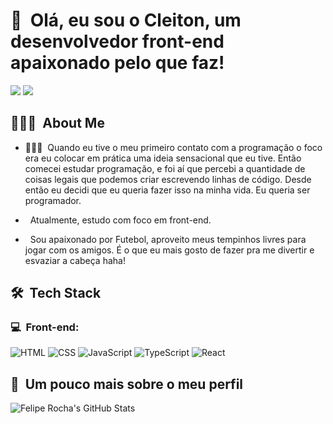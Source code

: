 <h1>👋 &nbsp;Olá, eu sou o Cleiton, um desenvolvedor front-end apaixonado pelo que faz!</h1>
<p align="center">

<a href="https://www.linkedin.com/in/cleiton-sobrinho-17702a249/"><img src="https://img.shields.io/badge/-Cleiton%20Sobrinho-0077B5?style=flat-square&logo=Linkedin&logoColor=white"/></a>
<a href="mailto:cleiton1.life@gmail.com"><img src="https://img.shields.io/badge/-cleiton1.life@gmail.com-D14836?style=flat-square&logo=Gmail&logoColor=white"/></a>

</p>

<h2> 👨🏻‍💻 &nbsp;About Me </h2>

- 👨🏻‍💻 &nbsp;Quando eu tive o meu primeiro contato com a programação o foco era eu colocar em prática uma ideia sensacional que eu tive. Então comecei estudar programação, e foi aí que percebi  a quantidade de coisas legais que podemos criar escrevendo linhas de código. Desde então eu decidi que eu queria fazer isso na minha vida. Eu queria ser programador.

-  &nbsp; Atualmente, estudo com foco em front-end.
-  &nbsp; Sou apaixonado por Futebol, aproveito meus tempinhos livres para jogar com os amigos. É o que eu mais gosto de fazer pra me divertir e esvaziar a cabeça haha!


<h2> 🛠 &nbsp;Tech Stack</h2>
<h3>💻 &nbsp;Front-end:</h3>

![HTML](https://img.shields.io/badge/-HTML-333333?style=flat&logo=HTML5)
![CSS](https://img.shields.io/badge/-CSS-333333?style=flat&logo=CSS3&logoColor=1572B6)
![JavaScript](https://img.shields.io/badge/-JavaScript-333333?style=flat&logo=javascript)
![TypeScript](https://img.shields.io/badge/-TypeScript-333333?style=flat&logo=typescript&logoColor=2D79C7)
![React](https://img.shields.io/badge/-React-333333?style=flat&logo=react)








<h2>🚀 &nbsp;Um pouco mais sobre o meu perfil</h2>

![Felipe Rocha's GitHub Stats](https://github-readme-stats.vercel.app/api?username=cleitonsobrinho&show_icons=true&theme=dracula)
